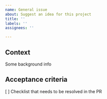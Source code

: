 ```yaml
---
name: General issue
about: Suggest an idea for this project
title: ''
labels: ''
assignees: ''

---
```


## Context
Some background info

## Acceptance criteria
[ ] Checklist that needs to be resolved in the PR
